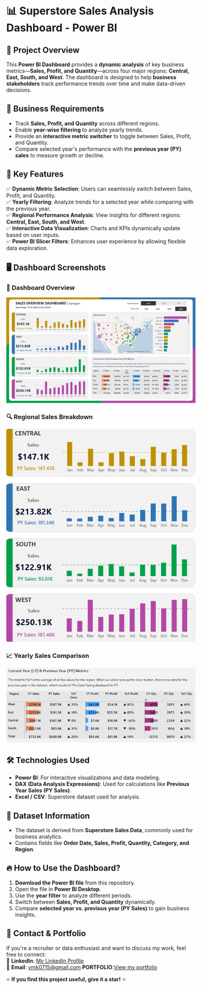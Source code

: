 # 📊 Superstore Sales Analysis Dashboard - Power BI

## 📝 Project Overview
This **Power BI Dashboard** provides a **dynamic analysis** of key business metrics—**Sales, Profit, and Quantity**—across four major regions: **Central, East, South, and West**. The dashboard is designed to help **business stakeholders** track performance trends over time and make data-driven decisions.

## 🎯 Business Requirements
- Track **Sales, Profit, and Quantity** across different regions.
- Enable **year-wise filtering** to analyze yearly trends.
- Provide an **interactive metric switcher** to toggle between Sales, Profit, and Quantity.
- Compare selected year's performance with the **previous year (PY) sales** to measure growth or decline.

## 🚀 Key Features
✅ **Dynamic Metric Selection**: Users can seamlessly switch between Sales, Profit, and Quantity.  
✅ **Yearly Filtering**: Analyze trends for a selected year while comparing with the previous year.  
✅ **Regional Performance Analysis**: View insights for different regions: **Central, East, South, and West**.  
✅ **Interactive Data Visualization**: Charts and KPIs dynamically update based on user inputs.  
✅ **Power BI Slicer Filters**: Enhances user experience by allowing flexible data exploration.  

## 🖥️ Dashboard Screenshots
### 📌 Dashboard Overview
![Dashboard Preview](https://github.com/muralikrishna-v/Superstore-Sales-Analysis-Dashboard_powerBI/blob/main/Screenshot%202025-02-11%20072536.png)

### 🔍 Regional Sales Breakdown
![Regional Analysis](https://github.com/muralikrishna-v/Superstore-Sales-Analysis-Dashboard_powerBI/blob/main/Screenshot%202025-02-11%20074647.png)

### 📈 Yearly Sales Comparison
![Yearly Sales Comparison](https://github.com/muralikrishna-v/Superstore-Sales-Analysis-Dashboard_powerBI/blob/main/Screenshot%202025-02-11%20074707.png)

## 🛠️ Technologies Used
- **Power BI**: For interactive visualizations and data modeling.
- **DAX (Data Analysis Expressions)**: Used for calculations like **Previous Year Sales (PY Sales)**.
- **Excel / CSV**: Superstore dataset used for analysis.

## 📂 Dataset Information
- The dataset is derived from **Superstore Sales Data**, commonly used for business analytics.
- Contains fields like **Order Date, Sales, Profit, Quantity, Category, and Region**.

## 🔥 How to Use the Dashboard?
1. **Download the Power BI file** from this repository.
2. Open the file in **Power BI Desktop**.
3. Use the **year filter** to analyze different periods.
4. Switch between **Sales, Profit, and Quantity** dynamically.
5. Compare **selected year vs. previous year (PY Sales)** to gain business insights.

## 📩 Contact & Portfolio
If you're a recruiter or data enthusiast and want to discuss my work, feel free to connect:  
🔗 **LinkedIn**: [My LinkedIn Profile](www.linkedin.com/in/muralikvasantha)  
📧 **Email**: vmk0715@gmail.com
  **PORTFOLIO**:[View my portfolio](datascienceportfol.io/vmk0715)

⭐ **If you find this project useful, give it a star!** ⭐
